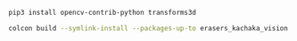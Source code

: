 ```bash
pip3 install opencv-contrib-python transforms3d
```
```bash
colcon build --symlink-install --packages-up-to erasers_kachaka_vision
```
